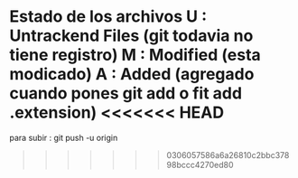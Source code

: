 Estado de los archivos
U : Untrackend Files (git todavia no tiene registro)
M : Modified (esta modicado)
A : Added (agregado cuando pones git add o fit add .extension)
<<<<<<< HEAD
=======
para subir : git push -u origin
>>>>>>> 0306057586a6a26810c2bbc37898bccc4270ed80
